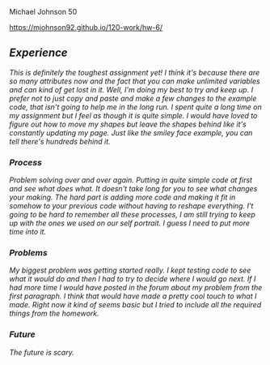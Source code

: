 Michael Johnson 50

https://mjohnson92.github.io/120-work/hw-6/

## *Experience*

*This is definitely the toughest assignment yet! I think it's because there are so many attributes now and the fact that you can make unlimited variables and can kind of get lost in it. Well, I'm doing my best to try and keep up. I prefer not to just copy and paste and make a few changes to the example code, that isn't going to help me in the long run. I spent quite a long time on my assignment but I feel as though it is quite simple. I would have loved to figure out how to move my shapes but leave the shapes behind like it's constantly updating my page. Just like the smiley face example, you can tell there's hundreds behind it.*

### *Process*

*Problem solving over and over again. Putting in quite simple code at first and see what does what. It doesn't take long for you to see what changes your making. The hard part is adding more code and making it fit in somehow to your previous code without having to reshape everything. I't going to be hard to remember all these processes, I am still trying to keep up with the ones we used on our self portrait. I guess I need to put more time into it.*

### *Problems*

*My biggest problem was getting started really. I kept testing code to see what it would do and then I had to try to decide where I would go next. If I had more time I would have posted in the forum about my problem from the first paragraph. I think that would have made a pretty cool touch to what I made. Right now it kind of seems basic but I tried to include all the required things from the homework.*

### *Future*

*The future is scary.*
